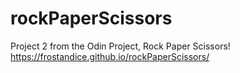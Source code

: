 # rockPaperScissors
Project 2 from the Odin Project, Rock Paper Scissors!
https://frostandice.github.io/rockPaperScissors/
